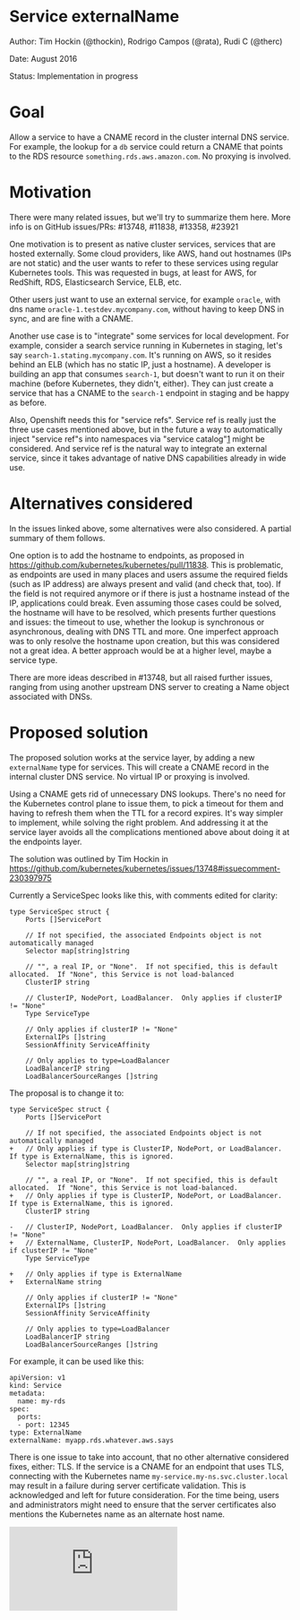 # Service externalName

Author: Tim Hockin (@thockin), Rodrigo Campos (@rata), Rudi C (@therc)

Date: August 2016

Status: Implementation in progress

# Goal

Allow a service to have a CNAME record in the cluster internal DNS service. For
example, the lookup for a `db` service could return a CNAME that points to the
RDS resource `something.rds.aws.amazon.com`. No proxying is involved.

# Motivation

There were many related issues, but we'll try to summarize them here. More info
is on GitHub issues/PRs: #13748, #11838, #13358, #23921

One motivation is to present as native cluster services, services that are
hosted externally. Some cloud providers, like AWS, hand out hostnames (IPs are
not static) and the user wants to refer to these services using regular
Kubernetes tools. This was requested in bugs, at least for AWS, for RedShift,
RDS, Elasticsearch Service, ELB, etc.

Other users just want to use an external service, for example `oracle`, with dns
name `oracle-1.testdev.mycompany.com`, without having to keep DNS in sync, and
are fine with a CNAME.

Another use case is to "integrate" some services for local development. For
example, consider a search service running in Kubernetes in staging, let's say
`search-1.stating.mycompany.com`. It's running on AWS, so it resides behind an
ELB (which has no static IP, just a hostname). A developer is building an app
that consumes `search-1`, but doesn't want to run it on their machine (before
Kubernetes, they didn't, either). They can just create a service that has a
CNAME to the `search-1` endpoint in staging and be happy as before.

Also, Openshift needs this for "service refs". Service ref is really just the
three use cases mentioned above, but in the future a way to automatically inject
"service ref"s into namespaces via "service catalog"[1] might be considered. And
service ref is the natural way to integrate an external service, since it takes
advantage of native DNS capabilities already in wide use.

[1]: https://github.com/kubernetes/kubernetes/pull/17543

# Alternatives considered

In the issues linked above, some alternatives were also considered. A partial
summary of them follows.

One option is to add the hostname to endpoints, as proposed in
https://github.com/kubernetes/kubernetes/pull/11838. This is problematic, as
endpoints are used in many places and users assume the required fields (such as
IP address) are always present and valid (and check that, too). If the field is
not required anymore or if there is just a hostname instead of the IP,
applications could break. Even assuming those cases could be solved, the
hostname will have to be resolved, which presents further questions and issues:
the timeout to use, whether the lookup is synchronous or asynchronous, dealing
with DNS TTL and more. One imperfect approach was to only resolve the hostname
upon creation, but this was considered not a great idea. A better approach
would be at a higher level, maybe a service type.

There are more ideas described in #13748, but all raised further issues,
ranging from using another upstream DNS server to creating a Name object
associated with DNSs.

# Proposed solution

The proposed solution works at the service layer, by adding a new `externalName`
type for services. This will create a CNAME record in the internal cluster DNS
service. No virtual IP or proxying is involved.

Using a CNAME gets rid of unnecessary DNS lookups. There's no need for the
Kubernetes control plane to issue them, to pick a timeout for them and having to
refresh them when the TTL for a record expires. It's way simpler to implement,
while solving the right problem. And addressing it at the service layer avoids
all the complications mentioned above about doing it at the endpoints layer.

The solution was outlined by Tim Hockin in
https://github.com/kubernetes/kubernetes/issues/13748#issuecomment-230397975

Currently a ServiceSpec looks like this, with comments edited for clarity:

```
type ServiceSpec struct {
    Ports []ServicePort

    // If not specified, the associated Endpoints object is not automatically managed
    Selector map[string]string

    // "", a real IP, or "None".  If not specified, this is default allocated.  If "None", this Service is not load-balanced
    ClusterIP string

    // ClusterIP, NodePort, LoadBalancer.  Only applies if clusterIP != "None"
    Type ServiceType

    // Only applies if clusterIP != "None"
    ExternalIPs []string
    SessionAffinity ServiceAffinity

    // Only applies to type=LoadBalancer
    LoadBalancerIP string
    LoadBalancerSourceRanges []string
```

The proposal is to change it to:

```
type ServiceSpec struct {
    Ports []ServicePort

    // If not specified, the associated Endpoints object is not automatically managed
+   // Only applies if type is ClusterIP, NodePort, or LoadBalancer.  If type is ExternalName, this is ignored.
    Selector map[string]string

    // "", a real IP, or "None".  If not specified, this is default allocated.  If "None", this Service is not load-balanced.
+   // Only applies if type is ClusterIP, NodePort, or LoadBalancer.  If type is ExternalName, this is ignored.
    ClusterIP string

-   // ClusterIP, NodePort, LoadBalancer.  Only applies if clusterIP != "None"
+   // ExternalName, ClusterIP, NodePort, LoadBalancer.  Only applies if clusterIP != "None"
    Type ServiceType

+   // Only applies if type is ExternalName
+   ExternalName string

    // Only applies if clusterIP != "None"
    ExternalIPs []string
    SessionAffinity ServiceAffinity

    // Only applies to type=LoadBalancer
    LoadBalancerIP string
    LoadBalancerSourceRanges []string
```

For example, it can be used like this:

```
apiVersion: v1
kind: Service
metadata:
  name: my-rds
spec:
  ports:
  - port: 12345
type: ExternalName
externalName: myapp.rds.whatever.aws.says
```

There is one issue to take into account, that no other alternative considered
fixes, either: TLS. If the service is a CNAME for an endpoint that uses TLS,
connecting with the Kubernetes name `my-service.my-ns.svc.cluster.local` may
result in a failure during server certificate validation. This is acknowledged
and left for future consideration. For the time being, users and administrators
might need to ensure that the server certificates also mentions the Kubernetes
name as an alternate host name.


<!-- BEGIN MUNGE: GENERATED_ANALYTICS -->
[![Analytics](https://kubernetes-site.appspot.com/UA-36037335-10/GitHub/docs/proposals/service-external-name.md?pixel)]()
<!-- END MUNGE: GENERATED_ANALYTICS -->

